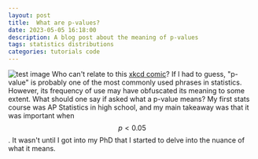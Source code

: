 ```yaml
---
layout: post
title:  What are p-values?
date: 2023-05-05 16:18:00
description: A blog post about the meaning of p-values
tags: statistics distributions 
categories: tutorials code
---
```


![test image](https://imgs.xkcd.com/comics/p_values.png)
Who can't relate to this [xkcd comic](https://xkcd.com/1478)? If I had to guess, "p-value" is probably one of the most commonly used phrases in statistics. However, its frequency of use may have obfuscated its meaning to some extent. What should one say if asked what a p-value means? My first stats course was AP Statistics in high school, and my main takeaway was that it was important when $$p<0.05$$. It wasn't until I got into my PhD that I started to delve into the nuance of what it means. 


